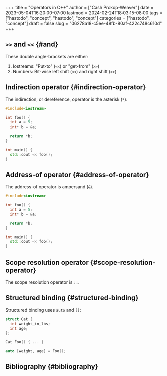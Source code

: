 +++
title = "Operators in C++"
author = ["Cash Prokop-Weaver"]
date = 2023-05-04T16:20:00-07:00
lastmod = 2024-02-24T18:03:15-08:00
tags = ["hastodo", "concept", "hastodo", "concept"]
categories = ["hastodo", "concept"]
draft = false
slug = "06278a18-c5ee-48fb-80af-422c748c610d"
+++

## `>>` and `<<` {#and}

These double angle-brackets are either:

1.  Iostreams: "Put-to" (`<<`) or "get-from" (`>>`)
2.  Numbers: Bit-wise left shift (`<<`) and right shift (`>>`)


## Indirection operator {#indirection-operator}

The indirection, or dereference, operator is the asterisk (`*`).

```C++
#include<iostream>

int foo() {
  int a = 5;
  int* b = &a;

  return *b;
}

int main() {
  std::cout << foo();
}

```


## Address-of operator {#address-of-operator}

The address-of operator is ampersand (`&`).

```C++
#include<iostream>

int foo() {
  int a = 5;
  int* b = &a;

  return *b;
}

int main() {
  std::cout << foo();
}

```


## Scope resolution operator {#scope-resolution-operator}

The scope resolution operator is `::`.


## Structured binding {#structured-binding}

Structured binding uses `auto` and `[]`:

```C++
struct Cat {
  int weight_in_lbs;
  int age;
};

Cat Foo() { ... }

auto [weight, age] = Foo();
```


## Bibliography {#bibliography}

<style>.csl-entry{text-indent: -1.5em; margin-left: 1.5em;}</style><div class="csl-bib-body">
</div>
